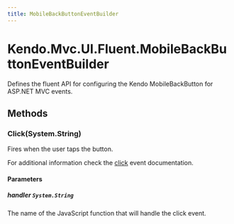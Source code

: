 ```yaml
---
title: MobileBackButtonEventBuilder
---
```


# Kendo.Mvc.UI.Fluent.MobileBackButtonEventBuilder
Defines the fluent API for configuring the Kendo MobileBackButton for ASP.NET MVC events.




## Methods


### Click(System.String)
Fires when the user taps the button.

For additional information check the [click](/api/web/mobilebackbutton#events-click) event documentation.


#### Parameters

##### handler `System.String`
The name of the JavaScript function that will handle the click event.






